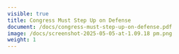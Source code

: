 ```yaml
---
visible: true
title: Congress Must Step Up on Defense
document: /docs/congress-must-step-up-on-defense.pdf
image: /docs/screenshot-2025-05-05-at-1.09.18 pm.png
weight: 1
---
```

